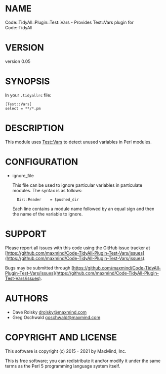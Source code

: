 # NAME

Code::TidyAll::Plugin::Test::Vars - Provides Test::Vars plugin for Code::TidyAll

# VERSION

version 0.05

# SYNOPSIS

In your `.tidyallrc` file:

    [Test::Vars]
    select = **/*.pm

# DESCRIPTION

This module uses [Test::Vars](https://metacpan.org/pod/Test%3A%3AVars) to detect unused variables in Perl modules.

# CONFIGURATION

- ignore\_file

    This file can be used to ignore particular variables in particulate modules.
    The syntax is as follows:

        Dir::Reader    = $pushed_dir

    Each line contains a module name followed by an equal sign and then the
    name of the variable to ignore.

# SUPPORT

Please report all issues with this code using the GitHub issue tracker at
[https://github.com/maxmind/Code-TidyAll-Plugin-Test-Vars/issues](https://github.com/maxmind/Code-TidyAll-Plugin-Test-Vars/issues).

Bugs may be submitted through [https://github.com/maxmind/Code-TidyAll-Plugin-Test-Vars/issues](https://github.com/maxmind/Code-TidyAll-Plugin-Test-Vars/issues).

# AUTHORS

- Dave Rolsky <drolsky@maxmind.com>
- Greg Oschwald <goschwald@maxmind.com>

# COPYRIGHT AND LICENSE

This software is copyright (c) 2015 - 2021 by MaxMind, Inc.

This is free software; you can redistribute it and/or modify it under
the same terms as the Perl 5 programming language system itself.
